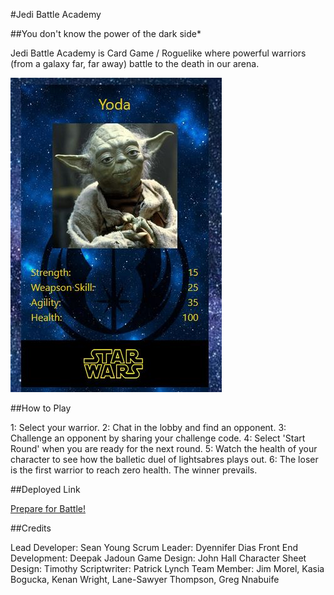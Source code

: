 #Jedi Battle Academy

##You don't know the power of the dark side*

Jedi Battle Academy is Card Game / Roguelike where powerful warriors (from a galaxy far, far away) battle to the death in our arena.

![Yoda, ready for battle](./static/img/screen_grab.jpg)

##How to Play

1: Select your warrior.
2: Chat in the lobby and find an opponent.
3: Challenge an opponent by sharing your challenge code.
4: Select 'Start Round' when you are ready for the next round.
5: Watch the health of your character to see how the balletic duel of lightsabres plays out.
6: The loser is the first warrior to reach zero health.  The winner prevails.

##Deployed Link

[Prepare for Battle!](https://jedi-battle-academy.onrender.com/)

##Credits

Lead Developer:  Sean Young
Scrum Leader: Dyennifer Dias
Front End Development: Deepak Jadoun
Game Design: John Hall
Character Sheet Design: Timothy
Scriptwriter: Patrick Lynch
Team Member: Jim Morel, Kasia Bogucka, Kenan Wright, Lane-Sawyer Thompson, Greg Nnabuife